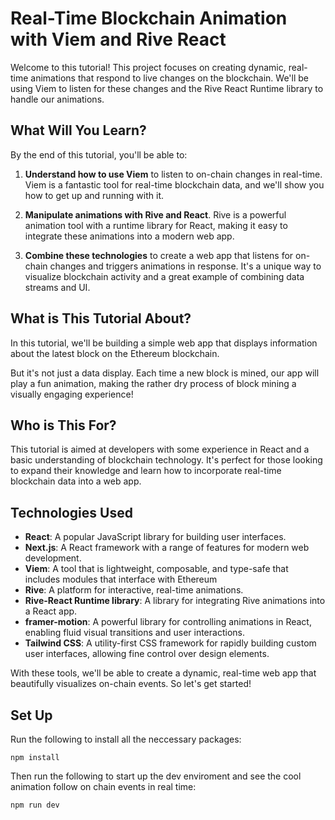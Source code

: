 # Real-Time Blockchain Animation with Viem and Rive React

Welcome to this tutorial! This project focuses on creating dynamic, real-time animations that respond to live changes on the blockchain. We'll be using Viem to listen for these changes and the Rive React Runtime library to handle our animations.

## What Will You Learn?

By the end of this tutorial, you'll be able to:

1. **Understand how to use Viem** to listen to on-chain changes in real-time. Viem is a fantastic tool for real-time blockchain data, and we'll show you how to get up and running with it.

2. **Manipulate animations with Rive and React**. Rive is a powerful animation tool with a runtime library for React, making it easy to integrate these animations into a modern web app.

3. **Combine these technologies** to create a web app that listens for on-chain changes and triggers animations in response. It's a unique way to visualize blockchain activity and a great example of combining data streams and UI.

## What is This Tutorial About?

In this tutorial, we'll be building a simple web app that displays information about the latest block on the Ethereum blockchain.

But it's not just a data display. Each time a new block is mined, our app will play a fun animation, making the rather dry process of block mining a visually engaging experience!

## Who is This For?

This tutorial is aimed at developers with some experience in React and a basic understanding of blockchain technology. It's perfect for those looking to expand their knowledge and learn how to incorporate real-time blockchain data into a web app.

## Technologies Used

- **React**: A popular JavaScript library for building user interfaces.
- **Next.js**: A React framework with a range of features for modern web development.
- **Viem**: A tool that is lightweight, composable, and type-safe that includes modules that interface with Ethereum
- **Rive**: A platform for interactive, real-time animations.
- **Rive-React Runtime library**: A library for integrating Rive animations into a React app.
- **framer-motion**: A powerful library for controlling animations in React, enabling fluid visual transitions and user interactions.
- **Tailwind CSS**: A utility-first CSS framework for rapidly building custom user interfaces, allowing fine control over design elements.

With these tools, we'll be able to create a dynamic, real-time web app that beautifully visualizes on-chain events. So let's get started!

## Set Up

Run the following to install all the neccessary packages:

```npm install```

Then run the following to start up the dev enviroment and see the cool animation follow on chain events in real time:

```npm run dev```
